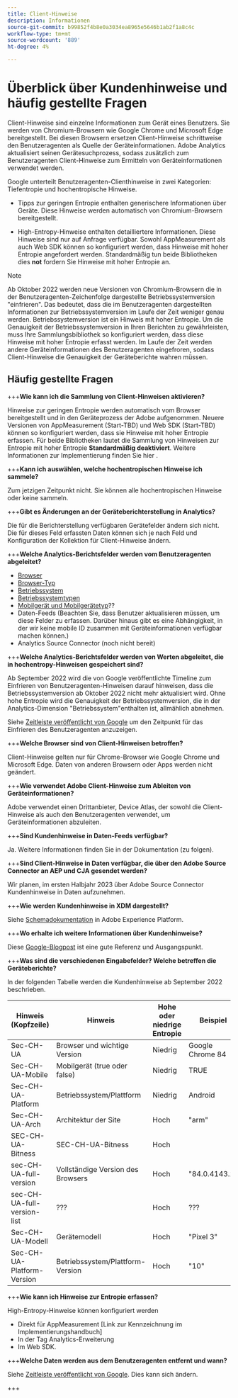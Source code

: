 ```yaml
---
title: Client-Hinweise
description: Informationen
source-git-commit: b99852f4b8e0a3034ea8965e5646b1ab2f1a8c4c
workflow-type: tm+mt
source-wordcount: '889'
ht-degree: 4%

---
```



# Überblick über Kundenhinweise und häufig gestellte Fragen

Client-Hinweise sind einzelne Informationen zum Gerät eines Benutzers. Sie werden von Chromium-Browsern wie Google Chrome und Microsoft Edge bereitgestellt. Bei diesen Browsern ersetzen Client-Hinweise schrittweise den Benutzeragenten als Quelle der Geräteinformationen. Adobe Analytics aktualisiert seinen Gerätesuchprozess, sodass zusätzlich zum Benutzeragenten Client-Hinweise zum Ermitteln von Geräteinformationen verwendet werden.

Google unterteilt Benutzeragenten-Clienthinweise in zwei Kategorien: Tiefentropie und hochentropische Hinweise.

* Tipps zur geringen Entropie enthalten generischere Informationen über Geräte. Diese Hinweise werden automatisch von Chromium-Browsern bereitgestellt.

* High-Entropy-Hinweise enthalten detailliertere Informationen. Diese Hinweise sind nur auf Anfrage verfügbar. Sowohl AppMeasurement als auch Web SDK können so konfiguriert werden, dass Hinweise mit hoher Entropie angefordert werden. Standardmäßig tun beide Bibliotheken dies **not** fordern Sie Hinweise mit hoher Entropie an.

>[!NOTE]
>
>Ab Oktober 2022 werden neue Versionen von Chromium-Browsern die in der Benutzeragenten-Zeichenfolge dargestellte Betriebssystemversion &quot;einfrieren&quot;. Das bedeutet, dass die im Benutzeragenten dargestellten Informationen zur Betriebssystemversion im Laufe der Zeit weniger genau werden. Betriebssystemversion ist ein Hinweis mit hoher Entropie. Um die Genauigkeit der Betriebssystemversion in Ihren Berichten zu gewährleisten, muss Ihre Sammlungsbibliothek so konfiguriert werden, dass diese Hinweise mit hoher Entropie erfasst werden. Im Laufe der Zeit werden andere Geräteinformationen des Benutzeragenten eingefroren, sodass Client-Hinweise die Genauigkeit der Geräteberichte wahren müssen.

## Häufig gestellte Fragen

+++**Wie kann ich die Sammlung von Client-Hinweisen aktivieren?**

Hinweise zur geringen Entropie werden automatisch vom Browser bereitgestellt und in den Geräteprozess der Adobe aufgenommen. Neuere Versionen von AppMeasurement (Start-TBD) und Web SDK (Start-TBD) können so konfiguriert werden, dass sie Hinweise mit hoher Entropie erfassen. Für beide Bibliotheken lautet die Sammlung von Hinweisen zur Entropie mit hoher Entropie **Standardmäßig deaktiviert**. Weitere Informationen zur Implementierung finden Sie hier .

+++**Kann ich auswählen, welche hochentropischen Hinweise ich sammele?**

Zum jetzigen Zeitpunkt nicht. Sie können alle hochentropischen Hinweise oder keine sammeln.

+++**Gibt es Änderungen an der Geräteberichterstellung in Analytics?**

Die für die Berichterstellung verfügbaren Gerätefelder ändern sich nicht. Die für dieses Feld erfassten Daten können sich je nach Feld und Konfiguration der Kollektion für Client-Hinweise ändern.

+++**Welche Analytics-Berichtsfelder werden vom Benutzeragenten abgeleitet?**

* [Browser](https://experienceleague.adobe.com/docs/analytics/components/dimensions/browser.html?lang=en)
* [Browser-Typ](https://experienceleague.adobe.com/docs/analytics/components/dimensions/browser-type.html?lang=en)
* [Betriebssystem](https://experienceleague.adobe.com/docs/analytics/components/dimensions/operating-systems.html?lang=en)
* [Betriebssystemtypen](https://experienceleague.adobe.com/docs/analytics/components/dimensions/operating-system-types.html?lang=en)
* [Mobilgerät und Mobilgerätetyp](https://experienceleague.adobe.com/docs/analytics/components/dimensions/mobile-dimensions.html?lang=en)??
* Daten-Feeds (Beachten Sie, dass Benutzer aktualisieren müssen, um diese Felder zu erfassen. Darüber hinaus gibt es eine Abhängigkeit, in der wir keine mobile ID zusammen mit Geräteinformationen verfügbar machen können.)
* Analytics Source Connector (noch nicht bereit)

+++**Welche Analytics-Berichtsfelder werden von Werten abgeleitet, die in hochentropy-Hinweisen gespeichert sind?**

Ab September 2022 wird die von Google veröffentlichte Timeline zum Einfrieren von Benutzeragenten-Hinweisen darauf hinweisen, dass die Betriebssystemversion ab Oktober 2022 nicht mehr aktualisiert wird. Ohne hohe Entropie wird die Genauigkeit der Betriebssystemversion, die in der Analytics-Dimension &quot;Betriebssystem&quot;enthalten ist, allmählich abnehmen.

Siehe [Zeitleiste veröffentlicht von Google](https://blog.chromium.org/2021/09/user-agent-reduction-origin-trial-and-dates.html) um den Zeitpunkt für das Einfrieren des Benutzeragenten anzuzeigen.

+++**Welche Browser sind von Client-Hinweisen betroffen?**

Client-Hinweise gelten nur für Chrome-Browser wie Google Chrome und Microsoft Edge. Daten von anderen Browsern oder Apps werden nicht geändert.

+++**Wie verwendet Adobe Client-Hinweise zum Ableiten von Geräteinformationen?**

Adobe verwendet einen Drittanbieter, Device Atlas, der sowohl die Client-Hinweise als auch den Benutzeragenten verwendet, um Geräteinformationen abzuleiten.

+++**Sind Kundenhinweise in Daten-Feeds verfügbar?**

Ja. Weitere Informationen finden Sie in der Dokumentation (zu folgen).

+++**Sind Client-Hinweise in Daten verfügbar, die über den Adobe Source Connector an AEP und CJA gesendet werden?**

Wir planen, im ersten Halbjahr 2023 über Adobe Source Connector Kundenhinweise in Daten aufzunehmen.

+++**Wie werden Kundenhinweise in XDM dargestellt?**

Siehe [Schemadokumentation](https://github.com/adobe/xdm/blob/master/components/datatypes/browserdetails.schema.json#L121) in Adobe Experience Platform.

+++**Wo erhalte ich weitere Informationen über Kundenhinweise?**

Diese [Google-Blogpost](https://web.dev/user-agent-client-hints/) ist eine gute Referenz und Ausgangspunkt.

+++**Was sind die verschiedenen Eingabefelder? Welche betreffen die Geräteberichte?**

In der folgenden Tabelle werden die Kundenhinweise ab September 2022 beschrieben.

| Hinweis (Kopfzeile) | Hinweis | Hohe oder niedrige Entropie | Beispiel | Analytics-Berichtsfelder |
| --- | --- | --- | --- | --- |
| Sec-CH-UA | Browser und wichtige Version | Niedrig | Google Chrome 84 | [Browser](https://experienceleague.adobe.com/docs/analytics/components/dimensions/browser.html?lang=en) und [Browsertyp](https://experienceleague.adobe.com/docs/analytics/components/dimensions/browser-type.html?lang=en) |
| Sec-CH-UA-Mobile | Mobilgerät (true oder false) | Niedrig | TRUE | [Mobilgerät und Mobilgerätetyp](https://experienceleague.adobe.com/docs/analytics/components/dimensions/mobile-dimensions.html?lang=en)?? |
| Sec-CH-UA-Platform | Betriebssystem/Plattform | Niedrig | Android | [Betriebssystem](https://experienceleague.adobe.com/docs/analytics/components/dimensions/operating-systems.html?lang=en) |
| Sec-CH-UA-Arch | Architektur der Site | Hoch | &quot;arm&quot; | Keine? |
| SEC-CH-UA-Bitness | SEC-CH-UA-Bitness | Hoch |  | Keine? |
| sec-CH-UA-full-version | Vollständige Version des Browsers | Hoch | &quot;84.0.4143.2&quot; | Keine? |
| sec-CH-UA-full-version-list | ??? | Hoch | ??? | Keine? |
| Sec-CH-UA-Modell | Gerätemodell | Hoch | &quot;Pixel 3&quot; | Keine? |
| Sec-CH-UA-Platform-Version | Betriebssystem/Plattform-Version | Hoch | &quot;10&quot; | [Betriebssystem](https://experienceleague.adobe.com/docs/analytics/components/dimensions/operating-systems.html?lang=en) |

+++**Wie kann ich Hinweise zur Entropie erfassen?**

High-Entropy-Hinweise können konfiguriert werden

* Direkt für AppMeasurement [Link zur Kennzeichnung im Implementierungshandbuch]
* In der Tag Analytics-Erweiterung
* Im Web SDK.

+++**Welche Daten werden aus dem Benutzeragenten entfernt und wann?**

Siehe [Zeitleiste veröffentlicht von Google](https://blog.chromium.org/2021/09/user-agent-reduction-origin-trial-and-dates.html). Dies kann sich ändern.

+++